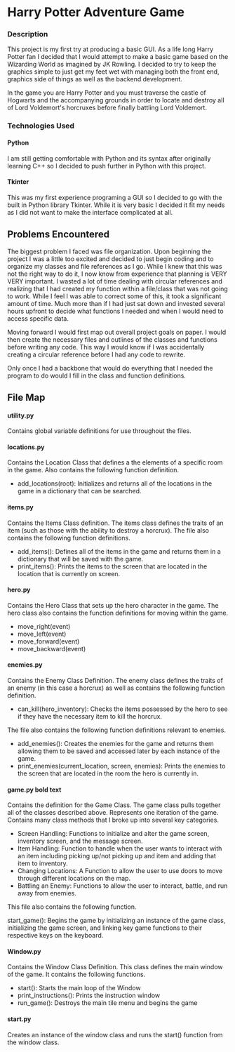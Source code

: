 # Harry Potter Adventure Game

### Description

This project is my first try at producing a basic GUI. As a life long
Harry Potter fan I decided that I would attempt to make a basic game based
on the Wizarding World as imagined by JK Rowling. I decided to try to keep
the graphics simple to just get my feet wet with managing both the front end,
graphics side of things as well as the backend development.

In the game you are Harry Potter and you must traverse the castle of Hogwarts
and the accompanying grounds in order to locate and destroy all of Lord
Voldemort's horcruxes before finally battling Lord Voldemort.

### Technologies Used

#### Python

I am still getting comfortable with Python and its syntax after originally
learning C++ so I decided to push further in Python with this project.

#### Tkinter

This was my first experience programing a GUI so I decided to go with the built
in Python library Tkinter. While it is very basic I decided it fit my needs as
I did not want to make the interface complicated at all.

## Problems Encountered

The biggest problem I faced was file organization. Upon beginning the project I
was a little too excited and decided to just begin coding and to organize my
classes and file references as I go. While I knew that this was not the right
way to do it, I now know from experience that planning is VERY VERY important.
I wasted a lot of time dealing with circular references and realizing that I
had created my function within a file/class that was not going to work. While
I feel I was able to correct some of this, it took a significant amount of
time. Much more than if I had just sat down and invested several hours upfront
to decide what functions I needed and when I would need to access specific
data.

Moving forward I would first map out overall project goals on paper.
I would then create the necessary files and outlines of the classes and
functions before writing any code. This way I would know if I was accidentally
creating a circular reference before I had any code to rewrite.

Only once I had a backbone that would do everything that I needed the program
to do would I fill in the class and function definitions.

## File Map

#### utility.py

Contains global variable definitions for use throughout the files.

#### locations.py

Contains the Location Class that defines a the elements of a specific room in
the game. Also contains the following function definition.

- add_locations(root): Initializes and returns all of the locations in the game
in a dictionary that can be searched.

#### items.py

Contains the Items Class definition. The items class defines the traits of an
item (such as those with the ability to destroy a horcrux). The file also
contains the following function definitions.

- add_items(): Defines all of the items in the game and returns them in a
dictionary that will be saved with the game.
- print_items(): Prints the items to the screen that are located in the
location that is currently on screen.

#### hero.py

Contains the Hero Class that sets up the hero character in the game. The hero
class also contains the function definitions for moving within the game.

- move_right(event)
- move_left(event)
- move_forward(event)
- move_backward(event)

#### enemies.py

Contains the Enemy Class Definition. The enemy class defines the traits of an
enemy (in this case a horcrux) as well as contains the following function
definition.

- can_kill(hero_inventory): Checks the items possessed by the hero to see if
they have the necessary item to kill the horcrux.

The file also contains the following function definitions relevant to enemies.

- add_enemies(): Creates the enemies for the game and returns them allowing
them to be saved and accessed later by each instance of the game.
- print_enemies(current_location, screen, enemies): Prints the enemies to the
screen that are located in the room the hero is currently in.

#### game.py **bold text**

Contains the definition for the Game Class. The game class pulls together all
of the classes described above. Represents one iteration of the game. Contains
many class methods that I broke up into several key categories.

- Screen Handling: Functions to initialize and alter the game screen, inventory
screen, and the message screen.
- Item Handling: Function to handle when the user wants to interact with an
item including picking up/not picking up and item and adding that item to
inventory.
- Changing Locations: A Function to allow the user to use doors to move through
different locations on the map.
- Battling an Enemy: Functions to allow the user to interact, battle, and run
away from enemies.

This file also contains the following function.

start_game(): Begins the game by initializing an instance of the game class,
initializing the game screen, and linking key game functions to their
respective keys on the keyboard.

#### Window.py

Contains the Window Class Definition. This class defines the main window of the
game. It contains the following functions.

- start(): Starts the main loop of the Window
- print_instructions(): Prints the instruction window
- run_game(): Destroys the main tile menu and begins the game

#### start.py

Creates an instance of the window class and runs the start() function from the
window class.
